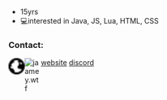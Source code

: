 - 15yrs
- 💻interested in Java, JS, Lua, HTML, CSS

### Contact:
<img align="left" alt="jaamey.wtf" width="32px" src="https://raw.githubusercontent.com/iconic/open-iconic/master/svg/globe.svg" />[website]
<img align="left" alt="jaamey.wtf" width="32px" src="https://cdn.jsdelivr.net/npm/simple-icons@v3/icons/discord.svg" />[discord]
<br/>

[website]: https://jaamey.wtf
[discord]: https://jaamey.wtf
